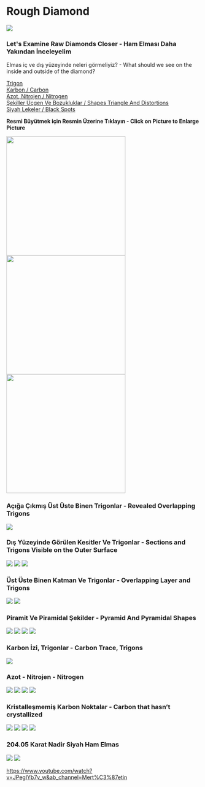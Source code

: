 <h1>Rough Diamond</h1>

<img src="https://raw.githubusercontent.com/meforce/raw-diamond/main/images/IMG_20220707_122604-1.jpg"/>

<h3>Let's Examine Raw Diamonds Closer - Ham Elması Daha Yakından İnceleyelim</h3>

Elmas iç ve dış yüzeyinde neleri görmeliyiz? - What should we see on the inside and outside of the diamond?

<a href="#açığa-çıkmış-üst-üste-binen-trigonlar---revealed-overlapping-trigons">Trigon</a><br>
<a href="#karbon-i̇zi-trigonlar---carbon-trace-trigons">Karbon / Carbon</a><br>
<a href="#azot---nitrojen---nitrogen">Azot, Nitrojen / Nitrogen</a><br>
<a href="#dış-yüzeyinde-görülen-kesitler-ve-trigonlar---sections-and-trigons-visible-on-the-outer-surface">Şekiller Üçgen Ve Bozukluklar / Shapes Triangle And Distortions</a><br>
<a href="#kristalleşmemiş-karbon-noktalar---carbon-that-hasnt-crystallized">Siyah Lekeler / Black Spots</a>

<b>Resmi Büyütmek için Resmin Üzerine Tıklayın - Click on Picture to Enlarge Picture</b>

<img src="https://raw.githubusercontent.com/meforce/raw-diamond/main/images/IMG_20220716_121102-2.jpg" width="310" height="310"/><img src="https://raw.githubusercontent.com/meforce/raw-diamond/main/images/IMG_20220716_121113-2.jpg" width="310" height="310"/><img src="https://raw.githubusercontent.com/meforce/raw-diamond/main/images/IMG_20220716_121133-2.jpg" width="310" height="310"/>

<h3>Açığa Çıkmış Üst Üste Binen Trigonlar - Revealed Overlapping Trigons</h3>

<img src="https://raw.githubusercontent.com/meforce/raw-diamond/main/images/IMG_20220716_1211133-2.jpg"/>

<h3>Dış Yüzeyinde Görülen Kesitler Ve Trigonlar - Sections and Trigons Visible on the Outer Surface</h3>

<img src="https://raw.githubusercontent.com/meforce/raw-diamond/main/images/b2/IMG_20220716_121454.jpg"/>
<img src="https://raw.githubusercontent.com/meforce/raw-diamond/main/images/b2/IMG_20220716_121454-2.jpg"/>
<img src="https://raw.githubusercontent.com/meforce/raw-diamond/main/images/b2/IMG_20220716_121611-2.jpg"/>

<h3>Üst Üste Binen Katman Ve Trigonlar - Overlapping Layer and Trigons</h3>

<img src="https://raw.githubusercontent.com/meforce/raw-diamond/main/images/b3/IMG_20220716_121648.jpg"/>
<img src="https://raw.githubusercontent.com/meforce/raw-diamond/main/images/b3/IMG_20220716_121648-2.jpg"/>

<h3>Piramit Ve Piramidal Şekilder - Pyramid And Pyramidal Shapes</h3>

<img src="https://raw.githubusercontent.com/meforce/raw-diamond/main/images/b4/IMG_20220716_121737.jpg"/>
<img src="https://raw.githubusercontent.com/meforce/raw-diamond/main/images/b4/IMG_20220716_121737-2.jpg"/>
<img src="https://raw.githubusercontent.com/meforce/raw-diamond/main/images/b4/IMG_20220716_121714.jpg"/>
<img src="https://raw.githubusercontent.com/meforce/raw-diamond/main/images/b4/IMG_20220716_121700.jpg"/>

<h3>Karbon İzi, Trigonlar - Carbon Trace, Trigons</h3>

<img src="https://raw.githubusercontent.com/meforce/raw-diamond/main/images/b5/IMG_20220716_121818.jpg"/>

<h3>Azot - Nitrojen - Nitrogen</h3>

<img src="https://raw.githubusercontent.com/meforce/raw-diamond/main/images/b6/IMG_20220716_122531.jpg"/>
<img src="https://raw.githubusercontent.com/meforce/raw-diamond/main/images/b6/IMG_20220716_122640.jpg"/>
<img src="https://raw.githubusercontent.com/meforce/raw-diamond/main/images/b6/IMG_20220716_123755.jpg"/>
<img src="https://raw.githubusercontent.com/meforce/raw-diamond/main/images/b6/IMG_20220716_123924.jpg"/>

<h3>Kristalleşmemiş Karbon Noktalar - Carbon that hasn’t crystallized</h3>

<img src="https://raw.githubusercontent.com/meforce/raw-diamond/main/images/b7/IMG_20220716_123417.jpg"/>
<img src="https://raw.githubusercontent.com/meforce/raw-diamond/main/images/b7/IMG_20220716_123526.jpg"/>
<img src="https://raw.githubusercontent.com/meforce/raw-diamond/main/images/b7/IMG_20220716_123919.jpg"/>
<img src="https://raw.githubusercontent.com/meforce/raw-diamond/main/images/b7/IMG_20220716_123931.jpg"/>

<h3>204.05 Karat Nadir Siyah Ham Elmas</h3>

<img src="https://raw.githubusercontent.com/meforce/raw-diamond/main/images/b8/IMG_20220703_124817.jpg"/>
<img src="https://raw.githubusercontent.com/meforce/raw-diamond/main/images/b8/IMG_20220703_124843.jpg"/>

https://www.youtube.com/watch?v=JPeglYb7v_w&ab_channel=Mert%C3%87etin
